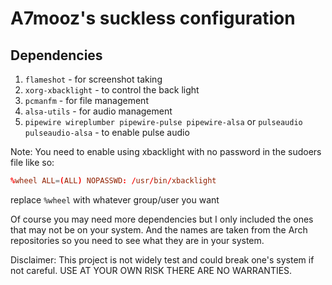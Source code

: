 # A7mooz's suckless configuration

## Dependencies
1. `flameshot` - for screenshot taking
2. `xorg-xbacklight` - to control the back light
3. `pcmanfm` - for file management
4. `alsa-utils` - for audio management
5. `pipewire wireplumber pipewire-pulse pipewire-alsa` or `pulseaudio pulseaudio-alsa` - to enable pulse audio

Note: You need to enable using xbacklight with no password in the sudoers file like so:

```conf
%wheel ALL=(ALL) NOPASSWD: /usr/bin/xbacklight
```
replace `%wheel` with whatever group/user you want

Of course you may need more dependencies but I only included the ones that may not be on your system.
And the names are taken from the Arch repositories so you need to see what they are in your system.

Disclaimer: This project is not widely test and could break one's system if not careful. USE AT YOUR OWN RISK THERE ARE NO WARRANTIES.
